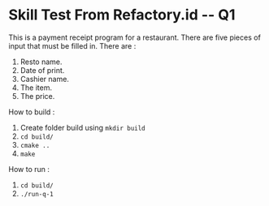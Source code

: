 # Skill Test From Refactory.id -- Q1

This is a payment receipt program for a restaurant.
There are five pieces of input that must be filled in.
There are :
1. Resto name.
2. Date of print.
3. Cashier name.
4. The item.
5. The price.

How to build :
1. Create folder build using ``` mkdir build ```
3. ``` cd build/ ```
4. ``` cmake .. ```
5. ``` make ```

How to run :
1. ``` cd build/ ```
2. ``` ./run-q-1 ```